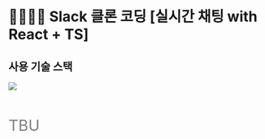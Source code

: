 # 👩🏻‍💻💬 Slack 클론 코딩 [실시간 채팅 with React + TS]

## 사용 기술 스택

<img src="https://user-images.githubusercontent.com/68937305/120449054-2a44eb00-c3c7-11eb-92e8-28093b08423b.png"/>

<br>
<br>
<br>
<br>




<div style="color: gray; font-size: 30px;">TBU</div>
